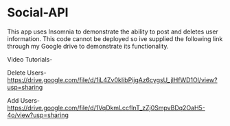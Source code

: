 # Social-API

This app uses Insomnia to demonstrate the ability to post and deletes user information. This code cannot be deployed so ive supplied the following link through my Google drive to demonstrate its functionality. 

Video Tutorials-

Delete Users-
https://drive.google.com/file/d/1iL4Zv0kIibPijgAz6cygsU_jlHfWD1Ol/view?usp=sharing

Add Users-
https://drive.google.com/file/d/1VqDkmLccfInT_zZj0SmpvBDq2OaH5-4o/view?usp=sharing
